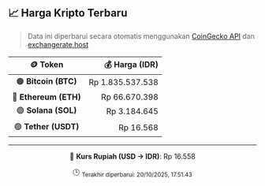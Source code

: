 

<!-- HARGA_KRIPTO -->
## 📈 Harga Kripto Terbaru

> Data ini diperbarui secara otomatis menggunakan [CoinGecko API](https://www.coingecko.com/) dan [exchangerate.host](https://exchangerate.host/)

<div align="center">

| 🪙 Token | 💰 Harga (IDR) |
|:------:|---------------:|
| 🟠 **Bitcoin (BTC)**   | Rp 1.835.537.538 |
| 🔵 **Ethereum (ETH)**  | Rp 66.670.398 |
| 🟣 **Solana (SOL)**    | Rp 3.184.645 |
| 🟢 **Tether (USDT)**   | Rp 16.568 |

---

💱 **Kurs Rupiah (USD → IDR)**: Rp 16.558

🕒 <sub>Terakhir diperbarui: 20/10/2025, 17.51.43</sub>

</div>
<!-- /HARGA_KRIPTO -->